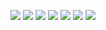 [![](https://img.shields.io/appveyor/ci/gruntjs/grunt.svg)](https://zhangjichengcc.github.io/blog/)
[![](https://img.shields.io/github/manifest-json/v/zhangjicheng/bolgCode.svg)](https://zhangjichengcc.github.io/blog/)
![](https://img.shields.io/github/package-json/v/zhangjicheng/bolgCode/master.svg?style=popout)
![](https://img.shields.io/github/manifest-json/v/zhangjicheng/bolgCode.svg)
![](https://img.shields.io/github/release-pre/qubyte/rubidium.svg)
![](https://img.shields.io/steam/size/:fileId.svg)
![](https://img.shields.io/github/tag/expressjs/express.svg)
